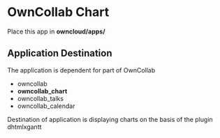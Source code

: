 # OwnCollab Chart

Place this app in **owncloud/apps/**

## Application Destination

The application is dependent for part of OwnCollab

- owncollab
- __owncollab_chart__
- owncollab_talks
- owncollab_calendar

Destination of application is displaying charts on the basis of the plugin dhtmlxgantt

